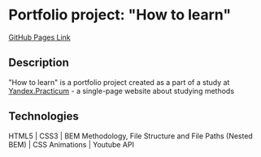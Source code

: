 # Portfolio project: "How to learn"

[GitHub Pages Link](https://yevbor.github.io/sigle-page-static-website/)

## Description
"How to learn" is a portfolio project created as a part of a study at [Yandex.Practicum](https://practicum.yandex.com/web/ "Web Development Program") - a single-page website about studying methods

## Technologies
HTML5 | CSS3 | BEM Methodology, File Structure and File Paths (Nested BEM) | CSS Animations | Youtube API



